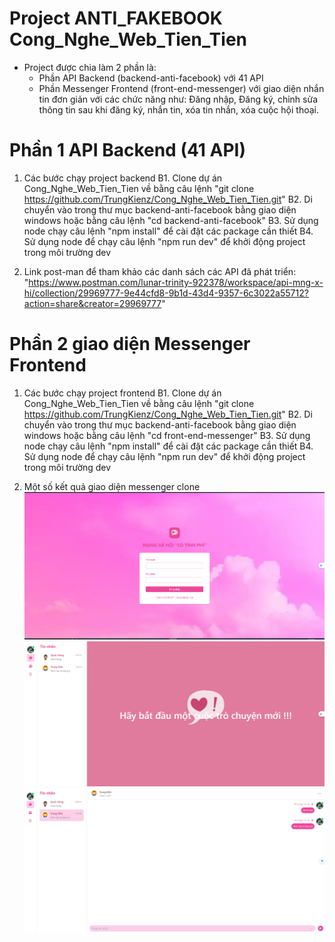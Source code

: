 # Project ANTI_FAKEBOOK Cong_Nghe_Web_Tien_Tien
- Project được chia làm 2 phần là:
    + Phần API Backend (backend-anti-facebook) với 41 API 
    + Phần Messenger Frontend (front-end-messenger) với giao diện nhắn tin đơn giản với các chức năng như: Đăng nhập, Đăng ký, chỉnh sửa thông tin sau khi đăng ký, nhắn tin, xóa tin nhắn, xóa cuộc hội thoại.

# Phần 1 API Backend (41 API)
1. Các bước chạy project backend
B1. Clone dự án Cong_Nghe_Web_Tien_Tien về bằng câu lệnh "git clone https://github.com/TrungKienz/Cong_Nghe_Web_Tien_Tien.git"
B2. Di chuyển vào trong thư mục backend-anti-facebook bằng giao diện windows hoặc bằng câu lệnh "cd backend-anti-facebook"
B3. Sử dụng node chạy câu lệnh "npm install" để cài đặt các package cần thiết
B4. Sử dụng node để chạy câu lệnh "npm run dev" để khởi động project trong môi trường dev

2. Link post-man để tham khảo các danh sách các API đã phát triển: "https://www.postman.com/lunar-trinity-922378/workspace/api-mng-x-hi/collection/29969777-9e44cfd8-9b1d-43d4-9357-6c3022a55712?action=share&creator=29969777"

# Phần 2 giao diện Messenger Frontend
1. Các bước chạy project frontend
B1. Clone dự án Cong_Nghe_Web_Tien_Tien về bằng câu lệnh "git clone https://github.com/TrungKienz/Cong_Nghe_Web_Tien_Tien.git"
B2. Di chuyển vào trong thư mục backend-anti-facebook bằng giao diện windows hoặc bằng câu lệnh "cd front-end-messenger"
B3. Sử dụng node chạy câu lệnh "npm install" để cài đặt các package cần thiết
B4. Sử dụng node để chạy câu lệnh "npm run dev" để khởi động project trong môi trường dev

2. Một số kết quả giao diện messenger clone
![giao dien dang nhap](./ket-qua/giao-dien-dang-nhap.png)
![giao dien nhan tin](./ket-qua/giao-dien-nhan-tin.png)
![giao dien tro chuyen](./ket-qua/giao-dien-tro-chuyen.png)

